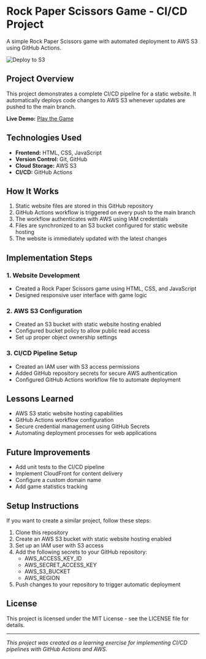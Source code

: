 # Rock Paper Scissors Game - CI/CD Project

A simple Rock Paper Scissors game with automated deployment to AWS S3 using GitHub Actions.

![Deploy to S3](https://github.com/DevjeeVismay/rock-paper-scissors-auto-deploy/actions/workflows/deploy.yml/badge.svg)

## Project Overview

This project demonstrates a complete CI/CD pipeline for a static website. It automatically deploys code changes to AWS S3 whenever updates are pushed to the main branch.

**Live Demo:** [Play the Game](https://devjeevismay--rock-paper-scissors.s3.us-east-1.amazonaws.com/index.html)

## Technologies Used

- **Frontend:** HTML, CSS, JavaScript
- **Version Control:** Git, GitHub
- **Cloud Storage:** AWS S3
- **CI/CD:** GitHub Actions

## How It Works

1. Static website files are stored in this GitHub repository
2. GitHub Actions workflow is triggered on every push to the main branch
3. The workflow authenticates with AWS using IAM credentials
4. Files are synchronized to an S3 bucket configured for static website hosting
5. The website is immediately updated with the latest changes

## Implementation Steps

### 1. Website Development
- Created a Rock Paper Scissors game using HTML, CSS, and JavaScript
- Designed responsive user interface with game logic

### 2. AWS S3 Configuration
- Created an S3 bucket with static website hosting enabled
- Configured bucket policy to allow public read access
- Set up proper object ownership settings

### 3. CI/CD Pipeline Setup
- Created an IAM user with S3 access permissions
- Added GitHub repository secrets for secure AWS authentication
- Configured GitHub Actions workflow file to automate deployment

## Lessons Learned

- AWS S3 static website hosting capabilities
- GitHub Actions workflow configuration
- Secure credential management using GitHub Secrets
- Automating deployment processes for web applications

## Future Improvements

- Add unit tests to the CI/CD pipeline
- Implement CloudFront for content delivery
- Configure a custom domain name
- Add game statistics tracking

## Setup Instructions

If you want to create a similar project, follow these steps:

1. Clone this repository
2. Create an AWS S3 bucket with static website hosting enabled
3. Set up an IAM user with S3 access
4. Add the following secrets to your GitHub repository:
   - AWS_ACCESS_KEY_ID
   - AWS_SECRET_ACCESS_KEY
   - AWS_S3_BUCKET
   - AWS_REGION
5. Push changes to your repository to trigger automatic deployment

## License

This project is licensed under the MIT License - see the LICENSE file for details.

---

*This project was created as a learning exercise for implementing CI/CD pipelines with GitHub Actions and AWS.*

